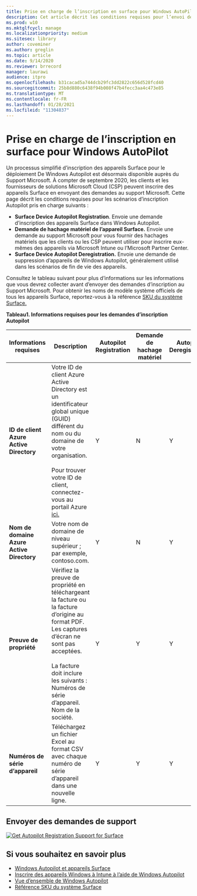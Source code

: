 ```yaml
---
title: Prise en charge de l’inscription en surface pour Windows AutoPilot
description: Cet article décrit les conditions requises pour l’envoi de demandes d’inscription Autopilot au Support Microsoft.
ms.prod: w10
ms.mktglfcycl: manage
ms.localizationpriority: medium
ms.sitesec: library
author: coveminer
ms.author: greglin
ms.topic: article
ms.date: 9/14/2020
ms.reviewer: brrecord
manager: laurawi
audience: itpro
ms.openlocfilehash: b31cacad5a744dcb29fc3dd2822c656d528fcd40
ms.sourcegitcommit: 25b8d880c6438f94b008f47b4fecc3aa4c473e85
ms.translationtype: MT
ms.contentlocale: fr-FR
ms.lasthandoff: 01/28/2021
ms.locfileid: "11304837"
---
```

# Prise en charge de l’inscription en surface pour Windows AutoPilot

Un processus simplifié d’inscription des appareils Surface pour le déploiement De Windows Autopilot est désormais disponible auprès du Support Microsoft. À compter de septembre 2020, les clients et les fournisseurs de solutions Microsoft Cloud (CSP) peuvent inscrire des appareils Surface en envoyant des demandes au support Microsoft. Cette page décrit les conditions requises pour les scénarios d’inscription Autopilot pris en charge suivants :
 
- **Surface Device Autopilot Registration**. Envoie une demande d’inscription des appareils Surface dans Windows Autopilot.
- **Demande de hachage matériel de l’appareil Surface.** Envoie une demande au support Microsoft pour vous fournir des hachages matériels que les clients ou les CSP peuvent utiliser pour inscrire eux-mêmes des appareils via Microsoft Intune ou l’Microsoft Partner Center.
- **Surface Device Autopilot Deregistration.** Envoie une demande de suppression d’appareils de Windows Autopilot, généralement utilisé dans les scénarios de fin de vie des appareils.

Consultez le tableau suivant pour plus d’informations sur les informations que vous devrez collecter avant d’envoyer des demandes d’inscription au Support Microsoft. Pour obtenir les noms de modèle système officiels de tous les appareils Surface, reportez-vous à la référence [SKU du système Surface.](surface-system-sku-reference.md)
 
**Tableau1. Informations requises pour les demandes d’inscription Autopilot**
 

| Informations requises                   | Description                                                                                                                                                                                                                                                                                    | Autopilot Registration | Demande de hachage matériel | Autopilot<br>Deregistration |
| -------------------------------------- | ---------------------------------------------------------------------------------------------------------------------------------------------------------------------------------------------------------------------------------------------------------------------------------------------- | ---------------------- | --------------------- | --------------------------- |
| **ID de client Azure Active Directory**   | Votre ID de client Azure Active Directory est un identificateur global unique (GUID) différent du nom ou du domaine de votre organisation.<br> <br>Pour trouver votre ID de client, connectez-vous au portail Azure [ici.](https://portal.azure.com/#blade/Microsoft_AAD_IAM/ActiveDirectoryMenuBlade/Properties) | Y                      | N                     | Y                           |
| **Nom de domaine Azure Active Directory** | Votre nom de domaine de niveau supérieur ; par exemple, contoso.com.                                                                                                                                                                                                                                          | Y                      | N                     | Y                           |
| **Preuve de propriété**                 | Vérifiez la preuve de propriété en téléchargeant la facture ou la facture d’origine au format PDF. Les captures d’écran ne sont pas acceptées.<br> <br>La facture doit inclure les suivants :<br>Numéros de série d’appareil.<br>Nom de la société.                                                           | Y                      | Y                     | Y                           |
| **Numéros de série d’appareil**              | Téléchargez un fichier Excel au format CSV avec chaque numéro de série d’appareil dans une nouvelle ligne.                                                                                                                                                                                                                  | Y                      | Y                     | Y                           |

 

## Envoyer des demandes de support

  [![Get Autopilot Registration Support for Surface](images/autopilot-reg-support-surface.png)](https://prod.support.services.microsoft.com/supportrequestform/0d8bf192-cab7-6d39-143d-5a17840b9f5f)
 
 
 
## Si vous souhaitez en savoir plus

- [Windows Autopilot et appareils Surface](windows-autopilot-and-surface-devices.md)
- [Inscrire des appareils Windows à Intune à l’aide de Windows Autopilot](https://docs.microsoft.com/mem/autopilot/enrollment-autopilot)
- [Vue d’ensemble de Windows Autopilot](https://docs.microsoft.com/mem/autopilot/windows-autopilot)
- [Référence SKU du système Surface](surface-system-sku-reference.md)

 
 
 

